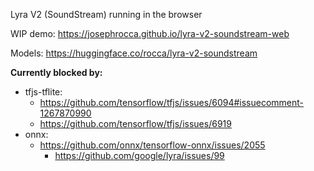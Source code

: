 Lyra V2 (SoundStream) running in the browser

WIP demo: https://josephrocca.github.io/lyra-v2-soundstream-web

Models: https://huggingface.co/rocca/lyra-v2-soundstream

**Currently blocked by:**

* tfjs-tflite:
   * https://github.com/tensorflow/tfjs/issues/6094#issuecomment-1267870990
   * https://github.com/tensorflow/tfjs/issues/6919
* onnx:
   * https://github.com/onnx/tensorflow-onnx/issues/2055
     * https://github.com/google/lyra/issues/99
